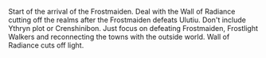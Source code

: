 Start of the arrival of the Frostmaiden.
Deal with the Wall of Radiance cutting off the realms after the Frostmaiden defeats Ulutiu.
Don't include Ythryn plot or Crenshinibon. Just focus on defeating Frostmaiden, Frostlight Walkers and reconnecting the towns with the outside world.
Wall of Radiance cuts off light.